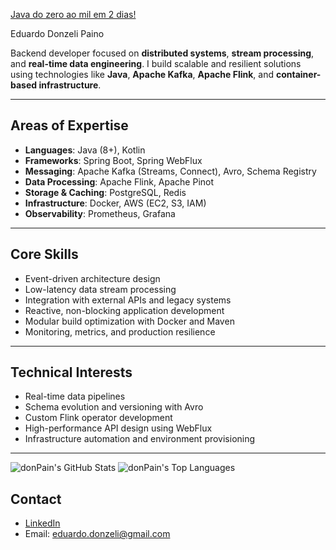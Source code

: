 [Java do zero ao mil em 2 dias!](https://static.poder360.com.br/2021/10/bolsonaro-celualr-cama--848x477.png)

 Eduardo Donzeli Paino

Backend developer focused on **distributed systems**, **stream processing**, and **real-time data engineering**. I build scalable and resilient solutions using technologies like **Java**, **Apache Kafka**, **Apache Flink**, and **container-based infrastructure**.

---

## Areas of Expertise

- **Languages**: Java (8+), Kotlin  
- **Frameworks**: Spring Boot, Spring WebFlux  
- **Messaging**: Apache Kafka (Streams, Connect), Avro, Schema Registry  
- **Data Processing**: Apache Flink, Apache Pinot  
- **Storage & Caching**: PostgreSQL, Redis  
- **Infrastructure**: Docker, AWS (EC2, S3, IAM)  
- **Observability**: Prometheus, Grafana  

---

## Core Skills

- Event-driven architecture design  
- Low-latency data stream processing  
- Integration with external APIs and legacy systems  
- Reactive, non-blocking application development  
- Modular build optimization with Docker and Maven  
- Monitoring, metrics, and production resilience  

---

## Technical Interests

- Real-time data pipelines  
- Schema evolution and versioning with Avro  
- Custom Flink operator development  
- High-performance API design using WebFlux  
- Infrastructure automation and environment provisioning  

---

![donPain's GitHub Stats](https://github-readme-stats.vercel.app/api?username=donPain&show_icons=true&theme=dark&count_private=true)
![donPain's Top Languages](https://github-readme-stats.vercel.app/api/top-langs/?username=donPain&layout=compact&theme=dark)

## Contact
- [LinkedIn](https://www.linkedin.com/in/eduardodonzelipaino/)
- Email: eduardo.donzeli@gmail.com

